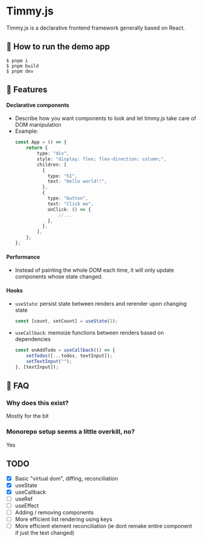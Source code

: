 # Timmy.js

Timmy.js is a declarative frontend framework generally based on React.

## 🤔 How to run the demo app

```console
$ pnpm i
$ pnpm build
$ pnpm dev
```


## 🚀 Features

#### Declarative components
- Describe how you want components to look and let timmy.js take care of DOM manipulation
- Example:
    ```typescript
    const App = () => {
        return {
            type: "div",
            style: "display: flex; flex-direction: column;",
            children: [
              {
                type: "h1",
                text: "Hello world!!",
              },
              {
                type: "button",
                text: "Click me",
                onClick: () => {
                    //...
                },
              },
            ],
        };
    };  
    ```
#### Performance
- Instead of painting the whole DOM each time, it will only update components whose state changed.

#### Hooks
- `useState`: persist state between renders and rerender upon changing state
    ```typescript
    const [count, setCount] = useState(1);
    ```
- `useCallback`: memoize functions between renders based on dependencies
    ```typescript
    const onAddTodo = useCallback(() => {
        setTodos([...todos, textInput]);
        setTextInput("");
    }, [textInput]);
    ```



## 📝 FAQ

### Why does this exist?

Mostly for the bit

### Monorepo setup seems a little overkill, no?

Yes

## TODO
- [x] Basic "virtual dom", diffing, reconciliation
- [x] useState
- [x] useCallback
- [ ] useRef
- [ ] useEffect
- [ ] Adding / removing components
- [ ] More efficient list rendering using keys
- [ ] More efficient element reconciliation (ie dont remake entire component if just the text changed)